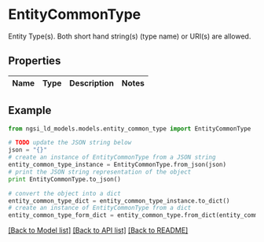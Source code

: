 # EntityCommonType

Entity Type(s). Both short hand string(s) (type name) or URI(s) are allowed. 

## Properties
Name | Type | Description | Notes
------------ | ------------- | ------------- | -------------

## Example

```python
from ngsi_ld_models.models.entity_common_type import EntityCommonType

# TODO update the JSON string below
json = "{}"
# create an instance of EntityCommonType from a JSON string
entity_common_type_instance = EntityCommonType.from_json(json)
# print the JSON string representation of the object
print EntityCommonType.to_json()

# convert the object into a dict
entity_common_type_dict = entity_common_type_instance.to_dict()
# create an instance of EntityCommonType from a dict
entity_common_type_form_dict = entity_common_type.from_dict(entity_common_type_dict)
```
[[Back to Model list]](../README.md#documentation-for-models) [[Back to API list]](../README.md#documentation-for-api-endpoints) [[Back to README]](../README.md)


